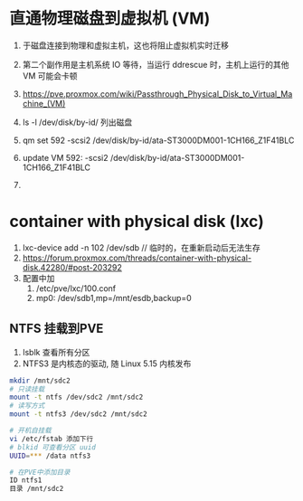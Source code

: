 # 直通物理磁盘到虚拟机 (VM)
1. 于磁盘连接到物理和虚拟主机，这也将阻止虚拟机实时迁移
2. 第二个副作用是主机系统 IO 等待，当运行 ddrescue 时，主机上运行的其他 VM 可能会卡顿
3. https://pve.proxmox.com/wiki/Passthrough_Physical_Disk_to_Virtual_Machine_(VM)

4. ls -l /dev/disk/by-id/  列出磁盘
5. qm set  592  -scsi2 /dev/disk/by-id/ata-ST3000DM001-1CH166_Z1F41BLC
6. update VM 592: -scsi2 /dev/disk/by-id/ata-ST3000DM001-1CH166_Z1F41BLC
7. 
# container with physical disk  (lxc)
1. lxc-device add -n 102 /dev/sdb   // 临时的，在重新启动后无法生存
2. https://forum.proxmox.com/threads/container-with-physical-disk.42280/#post-203292
3. 配置中加
   1. /etc/pve/lxc/100.conf
   2. mp0: /dev/sdb1,mp=/mnt/esdb,backup=0

## NTFS 挂载到PVE
1. lsblk 查看所有分区
2. NTFS3 是内核态的驱动, 随 Linux 5.15 内核发布

```sh 
mkdir /mnt/sdc2 
# 只读挂载
mount -t ntfs /dev/sdc2 /mnt/sdc2 
# 读写方式 
mount -t ntfs3 /dev/sdc2 /mnt/sdc2 

# 开机自挂载
vi /etc/fstab 添加下行
# blkid 可查看分区 uuid
UUID=*** /data ntfs3

# 在PVE中添加目录 
ID ntfs1
目录 /mnt/sdc2

```